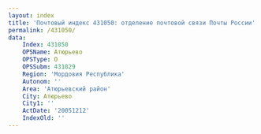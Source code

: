 ```yaml
---
layout: index
title: 'Почтовый индекс 431050: отделение почтовой связи Почты России'
permalink: /431050/
data:
    Index: 431050
    OPSName: Атюрьево
    OPSType: О
    OPSSubm: 431029
    Region: 'Мордовия Республика'
    Autonom: ''
    Area: 'Атюрьевский район'
    City: Атюрьево
    City1: ''
    ActDate: '20051212'
    IndexOld: ''
---
```

